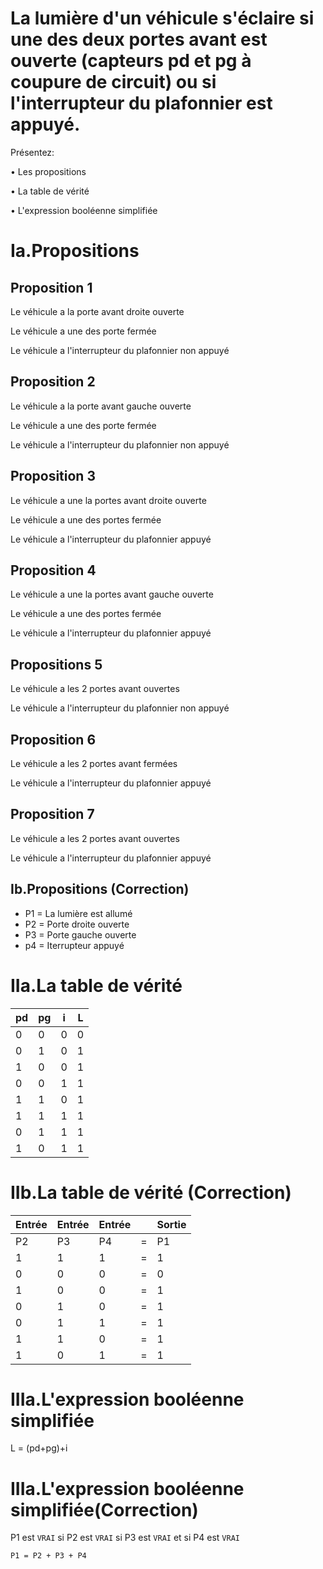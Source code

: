 # La lumière d'un véhicule s'éclaire si une des deux portes avant est ouverte (capteurs pd et pg à coupure de circuit) ou si l'interrupteur du plafonnier est appuyé.

Présentez:

•	Les propositions

•	La table de vérité

•	L'expression booléenne simplifiée

# Ia.Propositions

## Proposition 1

Le véhicule a la porte avant droite ouverte 

Le véhicule a une des porte fermée

Le véhicule a l'interrupteur du plafonnier non appuyé

## Proposition 2

Le véhicule a la porte avant gauche ouverte 

Le véhicule a une des porte fermée

Le véhicule a l'interrupteur du plafonnier non appuyé

## Proposition 3

Le véhicule a une la portes avant droite ouverte

Le véhicule a une des portes fermée

Le véhicule a l'interrupteur du plafonnier appuyé

## Proposition 4

Le véhicule a une la portes avant gauche ouverte

Le véhicule a une des portes fermée

Le véhicule a l'interrupteur du plafonnier appuyé

## Propositions 5

Le véhicule a les 2 portes avant ouvertes

Le véhicule a l'interrupteur du plafonnier non appuyé

## Proposition 6

Le véhicule a les 2 portes avant fermées

Le véhicule a l'interrupteur du plafonnier appuyé

## Proposition 7

Le véhicule a les 2 portes avant ouvertes

Le véhicule a l'interrupteur du plafonnier appuyé

## Ib.Propositions (Correction)

- P1 = La lumière est allumé
- P2 = Porte droite ouverte
- P3 = Porte gauche ouverte
- p4 = Iterrupteur appuyé

# IIa.La table de vérité

| pd | pg | i | L |
| --- | --- | --- | --- |
 0|0 |0|0|
 0|1 |0|1|
 1|0 |0|1|
 0|0 |1|1|
 1|1 |0|1|
 1|1 |1|1|
 0|1 |1|1|
 1|0 |1|1|

 # IIb.La table de vérité (Correction)

| Entrée | Entrée | Entrée |  | Sortie |
| --- | --- | --- | --- | --- |
| P2 | P3 | P4 | = | P1 |
| 1 | 1 | 1 | = | 1 | 
| 0 | 0 | 0 | = | 0 |
| 1 | 0 | 0 | = | 1 |
| 0 | 1 | 0 | = | 1 |
| 0 | 1 | 1 | = | 1 |
| 1 | 1 | 0 | = | 1 |
| 1 | 0 | 1 | = | 1 |

# IIIa.L'expression booléenne simplifiée

L = (pd+pg)+i

# IIIa.L'expression booléenne simplifiée(Correction)

P1 est `VRAI` si P2 est `VRAI` si P3 est `VRAI` et si P4 est `VRAI`

`P1 = P2 + P3 + P4`


